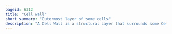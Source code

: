 ```yaml
---
pageid: 6312
title: "Cell wall"
short_summary: "Outermost layer of some cells"
description: "A Cell Wall is a structural Layer that surrounds some Cell Types that are located immediately outside the Cell Membrane. It can be tough, flexible, and sometimes rigid. Primarily, it provides the Cell with structural Support, Shape, Protection, and Functions as a selective Barrier. Another vital Role of the Cell Wall is to help the Cell withstand osmotic Pressure and mechanical Stress. While Absent in many Eukaryotes, including Animals, Cell Walls are prevalent in other Organisms such as Fungi, Algae and Plants, and are commonly found in most Prokaryotes, with the Exception of Mollicute Bacteria."
---
```

